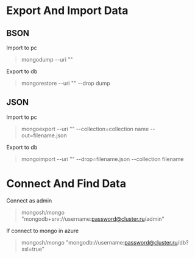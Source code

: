 # Export And Import Data
## BSON
Import to pc
> mongodump --uri ""

Export to db
> mongorestore 	--uri ""
>		--drop dump

## JSON
Import to pc
> mongoexport 	--uri ""
>		--collection=collection name
>		--out=filename.json

Export to db
> mongoimport	--uri ""
>		--drop=filename.json
>		--collection filename

# Connect And Find Data
Connect as admin
> mongosh/mongo "mongodb+srv://username:password@cluster.ru/admin"

If connect to mongo in azure
> mongosh/mongo "mongodb://username:password@cluster.ru/db?ssl=true"


